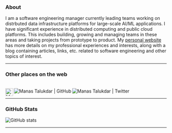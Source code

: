 ### About

I am a software engineering manager currently leading teams working on distrbuted data infrastructure platforms for large-scale AI/ML applications. I have significant experience in distributed computing and public cloud platforms. This includes building, growing and managing teams in these areas and taking projects from prototype to product. My [personal website](https://manastalukdar.github.io/) has more details on my professional experiences and interests, along with a blog containing articles, links, etc. related to software engineering and other topics of interest.

---

### Other places on the web

</br>

<a href="https://www.linkedin.com/in/manastalukdar" target="_blank">
  <img align="left" alt="Manas Talukdar | Linkedin" width="24px" src="https://github.com/TheDudeThatCode/TheDudeThatCode/blob/master/Assets/Linkedin.svg" />
</a>
<a href="https://www.github.com/manastalukdar?tab=followers" target="_blank">
  <img align="left" alt="Manas Talukdar | GitHub" src="https://img.shields.io/github/followers/manastalukdar.svg?style=social&label=Follow" />
</a>
<a href="https://www.twitter.com/manastalukdar" target="_blank">
  <img align="left" alt="Manas Talukdar | Twitter" src="https://img.shields.io/twitter/follow/manastalukdar?label=Follow&style=social" />
</a>

</br>

---

### GitHub Stats

![GitHub stats](https://github-readme-stats.vercel.app/api?username=manastalukdar&show_icons=true&hide_border=true)

<!--&hide_border=true-->

---

<!--
**manastalukdar/manastalukdar** is a ✨ _special_ ✨ repository because its `README.md` (this file) appears on your GitHub profile.

Here are some ideas to get you started:

- 🔭 I’m currently working on ...
- 🌱 I’m currently learning ...
- 👯 I’m looking to collaborate on ...
- 🤔 I’m looking for help with ...
- 💬 Ask me about ...
- 📫 How to reach me: ...
- 😄 Pronouns: ...
- ⚡ Fun fact: ...
-->
